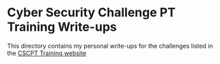 # Cyber Security Challenge PT Training Write-ups

This directory contains my personal write-ups for the challenges listed in the [CSCPT Training website](https://training.cybersecuritychallenge.pt/challenges)